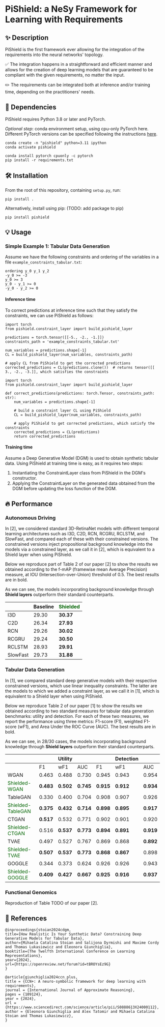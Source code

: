 # PiShield: a NeSy Framework for Learning with Requirements

## :sparkles: Description

PiShield is the first framework ever allowing for the integration of the requirements into the neural networks' topology.

:white_check_mark: The integration happens in a straightforward and efficient manner and allows for the creation of deep learning models that are guaranteed to be compliant with the given requirements, no matter the input.

:pencil2: The requirements can be integrated both at inference and/or training time, depending on the practitioners' needs.


## :pushpin: Dependencies
PiShield requires Python 3.8 or later and PyTorch.

*Optional step*: conda environment setup, using cpu-only PyTorch here. Different PyTorch versions can be specified following the instructions [here](https://pytorch.org/get-started/locally/).
```
conda create -n "pishield" python=3.11 ipython 
conda activate pishield

conda install pytorch cpuonly -c pytorch 
pip install -r requirements.txt
```

## :hammer_and_wrench: Installation
From the root of this repository, containing `setup.py`, run:
```
pip install .
```

Alternatively, install using pip: (TODO: add package to pip)
```
pip install pishield
```

## :bulb: Usage

### Simple Example 1: Tabular Data Generation
Assume we have the following constraints and ordering of the variables in a file `example_constraints_tabular.txt`:
```
ordering y_0 y_1 y_2
-y_0 >= -3
y_0 >= 3
y_0 - y_1 >= 0
-y_0 - y_2 >= 0
```

#### Inference time
To correct predictions at inference time such that they satisfy the constraints, we can use PiShield as follows:
```
import torch
from pishield.constraint_layer import build_pishield_layer

predictions = torch.tensor([[-5., -2., -1.]])
constraints_path = 'example_constraints_tabular.txt'

num_variables = predictions.shape[-1]
CL = build_pishield_layer(num_variables, constraints_path)

# apply CL from PiShield to get the corrected predictions
corrected_predictions = CL(predictions.clone())  # returns tensor([[ 3., -2., -3.]], which satisfies the constraints
```

```
import torch
from pishield.constraint_layer import build_pishield_layer

def correct_predictions(predictions: torch.Tensor, constraints_path: str):
    num_variables = predictions.shape[-1]
    
    # build a constraint layer CL using PiShield
    CL = build_pishield_layer(num_variables, constraints_path)
    
    # apply PiShield to get corrected predictions, which satisfy the constraints
    corrected_predictions = CL(predictions)
    return corrected_predictions
```

#### Training time
Assume a Deep Generative Model (DGM) is used to obtain synthetic tabular data.
Using PiShield at training time is easy, as it requires two steps:
1. Instantiating the ConstraintLayer class from PiShield in the DGM's constructor.
2. Applying the ConstraintLayer on the generated data obtained from the DGM before updating the loss function of the DGM.

## :fire: Performance


### Autonomous Driving

In [2], we considered standard 3D-RetinaNet models with different temporal learning architectures such as I3D, C2D, RCN, RCGRU, RCLSTM, and SlowFast, and compared each of these with their constrained versions.
The constrained versions inject propositional background knowledge into the models via a constrained layer, as we call it in [2], which is equivalent to a Shield layer when using PiShield.

Below we reproduce part of Table 2 of our paper [2] to show the results we obtained according to the f-mAP (framewise mean Average Precision) measure, at IOU (Intersection-over-Union) threshold of 0.5. 
The best results are in bold.

As we can see, the models incorporating background knowledge through **Shield layers** outperform their standard counterparts.

|          	| Baseline 	| <span style="color:darkgreen">Shielded</span>  	  |
|----------	|----------	|-------------|
| I3D      	| 29.30    	| **30.37**     	 |
| C2D      	| 26.34    	| **27.93**     	 |
| RCN      	| 29.26    	| **30.02**     	 |
| RCGRU    	| 29.24    	| **30.50**     	 |
| RCLSTM   	| 28.93    	| **29.91**     	 |
| SlowFast 	| 29.73    	| **31.88**     	 |


### Tabular Data Generation

In [1], we compared standard deep generative models with their respective constrained versions, which use linear inequality constraints.
The latter are the models to which we added a constraint layer, as we call it in [1], which is equivalent to a Shield layer when using PiShield.

Below we reproduce Table 2 of our paper [1] to show the results we obtained according to two standard measures for tabular data generation benchmarks: utility and detection.
For each of these two measures, we report the performance using three metrics: F1-score (F1), weighted F1-score (wF1), and Area Under the ROC Curve (AUC).
The best results are in bold.

As we can see, in 28/30 cases, the models incorporating background knowledge through **Shield layers** outperform their standard counterparts.

|                                                        |           | Utility   |           |           | Detection |           |               
|--------------------------------------------------------|-----------|-----------|-----------|-----------|-----------|-----------|
|                                                        | F1        | wF1       | AUC       | F1        | wF1       | AUC       |
| WGAN                                                   | 0.463     | 0.488     | 0.730     | 0.945     | 0.943     | 0.954     |
| <span style="color:darkgreen">Shielded-WGAN</span>     | **0.483** | **0.502** | **0.745** | **0.915** | **0.912** | **0.934** |
| TableGAN                                               | 0.330     | 0.400     | 0.704     | 0.908     | 0.907     | 0.926     |
| <span style="color:darkgreen">Shielded-TableGAN</span> | **0.375** | **0.432** | **0.714** | **0.898** | **0.895** | **0.917** |
| CTGAN                                                  | **0.517** | 0.532     | 0.771     | 0.902     | 0.901     | 0.920     |
| <span style="color:darkgreen">Shielded-CTGAN</span>    | 0.516     | **0.537** | **0.773** | **0.894** | **0.891** | **0.919** |
| TVAE                                                   | 0.497     | 0.527     | 0.767     | 0.869     | 0.868     | **0.892** |
| <span style="color:darkgreen">Shielded-TVAE</span>     | **0.507** | **0.537** | **0.773** | **0.868** | **0.867** | 0.898     |
| GOGGLE                                                 | 0.344     | 0.373     | 0.624     | 0.926     | 0.926     | 0.943     |
| <span style="color:darkgreen">Shielded-GOGGLE</span>   | **0.409** | **0.427** | **0.667** | **0.925** | **0.916** | **0.937** |


### Functional Genomics

Reproduction of Table TODO of our paper [2].



## :memo: References

```
@inproceedings{stoian2024cdgm,
title={How Realistic Is Your Synthetic Data? Constraining Deep Generative Models for Tabular Data},
author={Mihaela Catalina Stoian and Salijona Dyrmishi and Maxime Cordy and Thomas Lukasiewicz and Eleonora Giunchiglia},
booktitle={The Twelfth International Conference on Learning Representations},
year={2024},
url={https://openreview.net/forum?id=tBROYsEz9G}
}

@article{giunchiglia2024ccn_plus,
title = {CCN+: A neuro-symbolic framework for deep learning with requirements},
journal = {International Journal of Approximate Reasoning},
pages = {109124},
year = {2024},
url = {https://www.sciencedirect.com/science/article/pii/S0888613X24000112},
author = {Eleonora Giunchiglia and Alex Tatomir and Mihaela Catalina Stoian and Thomas Lukasiewicz},
}
```
